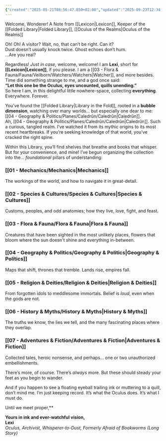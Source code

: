 ```yaml
---
{"created":"2025-05-21T08:56:47.850+02:00","updated":"2025-09-23T12:34:16.000+02:00","cssclasses":null,"tags":["gardenEntry"],"dg-publish":true,"dg-home":"true","permalink":"/00-administrative/welcome/","dgPassFrontmatter":true}
---
```


Welcome, Wonderer!
A Note from [[Lexicon\|Lexicon]], Keeper of the [[Folded Library\|Folded Library]], [[Oculus of the Realms\|Oculus of the Realms]]

Oh! Oh! A visitor? Wait, no, that can’t be right. Can it?  
Dust doesn’t usually knock twice. Ghost echoes don’t hum.  
...Are you real?

Regardless! _Just in case,_ welcome, welcome! I am **Lexi**, short for **[[Lexicon\|Lexicon]]**, if you please. I am a [[03 - Flora & Fauna/Fauna/Veilborn/Watchers/Watchers\|Watcher]], and more besides. Time did something strange to me, and a god once said:  
**“Let this one be the Oculus, eyes uncounted, quills unending.”**  
So here I am, in this delightful little nowhere-space, collecting **everything**.  
Everywhere. Forever.

You’ve found the [[Folded Library\|Library in the Fold]], rooted in a **bubble dimension**, watching over many worlds... but especially one dear to me: [[04 - Geography & Politics/Planes/Caledrûn/Caledrûn\|Caledrûn]].  
Ah,  [[04 - Geography & Politics/Planes/Caledrûn/Caledrûn\|Caledrûn]]. Such a curious, tangled realm. I’ve watched it from its mythic origins to its most recent heartbreaks. If you’re seeking knowledge of that world, you’ve cracked the right spine.

Within this Library, you’ll find shelves that breathe and books that whisper. But for your convenience, and mine! I’ve begun organizing the collection into the... _foundational_ pillars of understanding:

### [[01 - Mechanics/Mechanics\|Mechanics]]
The workings of the world, and how to navigate it in great-detail.

### [[02 - Species & Cultures/Species & Cultures\|Species & Cultures]] 
Customs, peoples, and odd anatomies; how they live, love, fight, and feast.

### [[03 - Flora & Fauna/Flora & Fauna\|Flora & Fauna]]
Creatures that have been sighted in the most unlikely places, flowers that bloom where the sun doesn't shine and everything in-between.

### [[04 - Geography & Politics/Geography & Politics\|Geography & Politics]]  
Maps that shift, thrones that tremble. Lands rise, empires fall.

### [[05 - Religion & Deities/Religion & Deities\|Religion & Deities]]
From forgotten idols to meddlesome immortals. Belief is _loud_, even when the gods are not.

### [[06 - History & Myths/History & Myths\|History & Myths]]   
The truths we know, the lies we tell, and the many fascinating places where they overlap.

### [[07 - Adventures & Fiction/Adventures & Fiction\|Adventures & Fiction]]  
Collected tales, heroic nonsense, and perhaps… one or two unauthorized embellishments.

There’s more, of course. There’s _always_ more. But these should steady your feet as you begin to wander.

And if you happen to see a floating eyeball trailing ink or muttering to a quill, don’t mind me. I’m just keeping record. It’s what the Oculus does. It’s what I must do.

Until we meet proper,**

**Yours in ink and ever-watchful vision,**  
**Lexi**  
_Oculus, Archivist, Whisperer-to-Dust, Formerly Afraid of Bookworms (Long Story)_